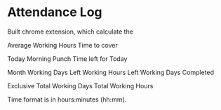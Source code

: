 # Attendance Log

Built chrome extension, which calculate the

Average Working Hours
Time to cover

Today
Morning Punch
Time left for Today

Month
Working Days Left
Working Hours Left
Working Days Completed

Exclusive
Total Working Days
Total Working Hours

Time format is in hours:minutes (hh:mm).

